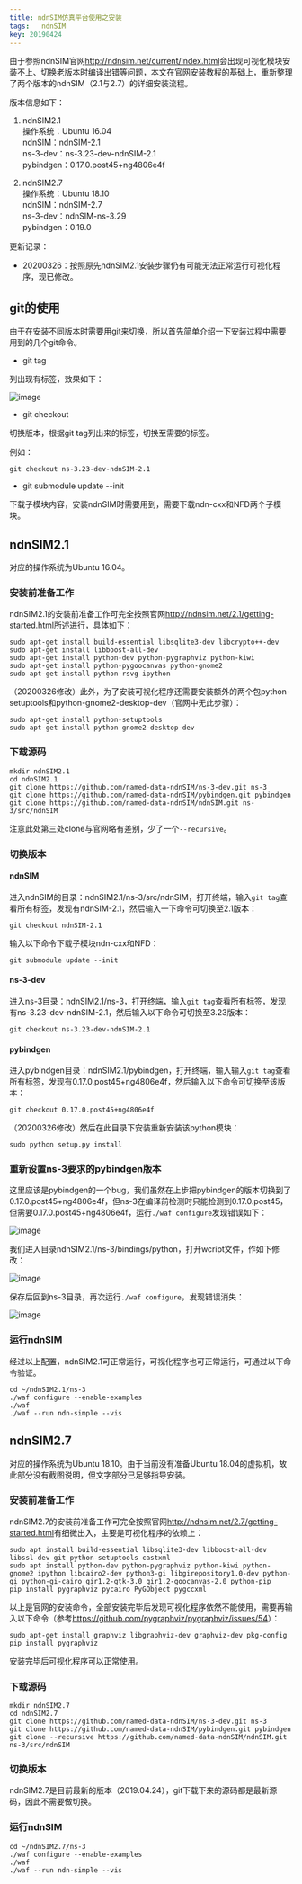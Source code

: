 ```yaml
---
title: ndnSIM仿真平台使用之安装
tags:	ndnSIM
key: 20190424
---
```



由于参照ndnSIM官网<http://ndnsim.net/current/index.html>会出现可视化模块安装不上、切换老版本时编译出错等问题，本文在官网安装教程的基础上，重新整理了两个版本的ndnSIM（2.1与2.7）的详细安装流程。

<!--more-->

版本信息如下：

1. ndnSIM2.1 <br>
操作系统：Ubuntu 16.04 <br>
ndnSIM：ndnSIM-2.1<br>
ns-3-dev：ns-3.23-dev-ndnSIM-2.1<br>
pybindgen：0.17.0.post45+ng4806e4f<br>

2. ndnSIM2.7<br>
操作系统：Ubuntu 18.10<br>
ndnSIM：ndnSIM-2.7<br>
ns-3-dev：ndnSIM-ns-3.29<br>
pybindgen：0.19.0<br>

更新记录：

- 20200326：按照原先ndnSIM2.1安装步骤仍有可能无法正常运行可视化程序，现已修改。


## git的使用
由于在安装不同版本时需要用git来切换，所以首先简单介绍一下安装过程中需要用到的几个git命令。

- git tag

列出现有标签，效果如下：

![image](https://github.com/kanyuanzhi/kanyuanzhi.github.io/raw/master/assets/myimages/20190424/1.jpg)

- git checkout

切换版本，根据git tag列出来的标签，切换至需要的标签。

例如：
```
git checkout ns-3.23-dev-ndnSIM-2.1
```

- git submodule update --init

下载子模块内容，安装ndnSIM时需要用到，需要下载ndn-cxx和NFD两个子模块。

## ndnSIM2.1

对应的操作系统为Ubuntu 16.04。

### 安装前准备工作

ndnSIM2.1的安装前准备工作可完全按照官网<http://ndnsim.net/2.1/getting-started.html>所述进行，具体如下：

```
sudo apt-get install build-essential libsqlite3-dev libcrypto++-dev
sudo apt-get install libboost-all-dev
sudo apt-get install python-dev python-pygraphviz python-kiwi
sudo apt-get install python-pygoocanvas python-gnome2
sudo apt-get install python-rsvg ipython
```

（20200326修改）此外，为了安装可视化程序还需要安装额外的两个包python-setuptools和python-gnome2-desktop-dev（官网中无此步骤）：

```
sudo apt-get install python-setuptools
sudo apt-get install python-gnome2-desktop-dev
```

### 下载源码
```
mkdir ndnSIM2.1
cd ndnSIM2.1
git clone https://github.com/named-data-ndnSIM/ns-3-dev.git ns-3
git clone https://github.com/named-data-ndnSIM/pybindgen.git pybindgen
git clone https://github.com/named-data-ndnSIM/ndnSIM.git ns-3/src/ndnSIM
```
注意此处第三处clone与官网略有差别，少了一个`--recursive`。

### 切换版本

#### ndnSIM

进入ndnSIM的目录：ndnSIM2.1/ns-3/src/ndnSIM，打开终端，输入`git tag`查看所有标签，发现有ndnSIM-2.1，然后输入一下命令可切换至2.1版本：

```
git checkout ndnSIM-2.1
```

输入以下命令下载子模块ndn-cxx和NFD：

```
git submodule update --init
```


#### ns-3-dev
进入ns-3目录：ndnSIM2.1/ns-3，打开终端，输入`git tag`查看所有标签，发现有ns-3.23-dev-ndnSIM-2.1，然后输入以下命令可切换至3.23版本：

```
git checkout ns-3.23-dev-ndnSIM-2.1
```

#### pybindgen
进入pybindgen目录：ndnSIM2.1/pybindgen，打开终端，输入输入`git tag`查看所有标签，发现有0.17.0.post45+ng4806e4f，然后输入以下命令可切换至该版本：

```
git checkout 0.17.0.post45+ng4806e4f
```

（20200326修改）然后在此目录下安装重新安装该python模块：

```
sudo python setup.py install
```

### 重新设置ns-3要求的pybindgen版本

这里应该是pybindgen的一个bug，我们虽然在上步把pybindgen的版本切换到了0.17.0.post45+ng4806e4f，但ns-3在编译前检测时只能检测到0.17.0.post45，但需要0.17.0.post45+ng4806e4f，运行`./waf configure`发现错误如下：

![image](https://github.com/kanyuanzhi/kanyuanzhi.github.io/raw/master/assets/myimages/20190424/3.jpg)

我们进入目录ndnSIM2.1/ns-3/bindings/python，打开wcript文件，作如下修改：

![image](https://github.com/kanyuanzhi/kanyuanzhi.github.io/raw/master/assets/myimages/20190424/4.jpg)

保存后回到ns-3目录，再次运行`./waf configure`，发现错误消失：

![image](https://github.com/kanyuanzhi/kanyuanzhi.github.io/raw/master/assets/myimages/20190424/5.jpg)

### 运行ndnSIM

经过以上配置，ndnSIM2.1可正常运行，可视化程序也可正常运行，可通过以下命令验证。

```
cd ~/ndnSIM2.1/ns-3
./waf configure --enable-examples
./waf
./waf --run ndn-simple --vis
```

## ndnSIM2.7
对应的操作系统为Ubuntu 18.10。由于当前没有准备Ubuntu 18.04的虚拟机，故此部分没有截图说明，但文字部分已足够指导安装。

### 安装前准备工作

ndnSIM2.7的安装前准备工作可完全按照官网<http://ndnsim.net/2.7/getting-started.html>有细微出入，主要是可视化程序的依赖上：

```
sudo apt install build-essential libsqlite3-dev libboost-all-dev libssl-dev git python-setuptools castxml
sudo apt install python-dev python-pygraphviz python-kiwi python-gnome2 ipython libcairo2-dev python3-gi libgirepository1.0-dev python-gi python-gi-cairo gir1.2-gtk-3.0 gir1.2-goocanvas-2.0 python-pip
pip install pygraphviz pycairo PyGObject pygccxml
```

以上是官网的安装命令，全部安装完毕后发现可视化程序依然不能使用，需要再输入以下命令（参考<https://github.com/pygraphviz/pygraphviz/issues/54>）：

```
sudo apt-get install graphviz libgraphviz-dev graphviz-dev pkg-config
pip install pygraphviz
```

安装完毕后可视化程序可以正常使用。

### 下载源码
```
mkdir ndnSIM2.7
cd ndnSIM2.7
git clone https://github.com/named-data-ndnSIM/ns-3-dev.git ns-3
git clone https://github.com/named-data-ndnSIM/pybindgen.git pybindgen
git clone --recursive https://github.com/named-data-ndnSIM/ndnSIM.git ns-3/src/ndnSIM
```

### 切换版本
ndnSIM2.7是目前最新的版本（2019.04.24），git下载下来的源码都是最新源码，因此不需要做切换。


### 运行ndnSIM
```
cd ~/ndnSIM2.7/ns-3
./waf configure --enable-examples
./waf
./waf --run ndn-simple --vis
```






























































